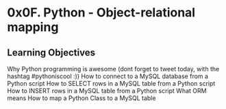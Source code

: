 # 0x0F. Python - Object-relational mapping

## Learning Objectives

Why Python programming is awesome (dont forget to tweet today, with the hashtag #pythoniscool :))
How to connect to a MySQL database from a Python script
How to SELECT rows in a MySQL table from a Python script
How to INSERT rows in a MySQL table from a Python script
What ORM means
How to map a Python Class to a MySQL table

